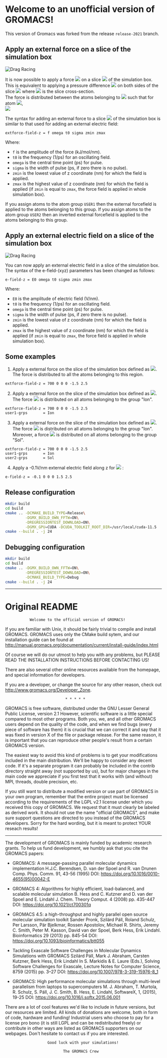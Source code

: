 # Welcome to an **un**official version of GROMACS!
This version of Gromacs was forked from the release `release-2021` branch.

## Apply an external force on a slice of the simulation box

![Drag Racing](images/fext.png)

It is now possible to apply a force <img src="https://render.githubusercontent.com/render/math?math=f"> on a slice <img src="https://render.githubusercontent.com/render/math?math=\mathcal{S}"> of the simulation box. This is equivalent to applying a pressure difference <img src="https://render.githubusercontent.com/render/math?math=\Delta P = f A"> on both sides of the slice <img src="https://render.githubusercontent.com/render/math?math=\mathcal{S}"> where <img src="https://render.githubusercontent.com/render/math?math=A"> is the slice cross-section.  
The force is distributed between the atoms belonging to <img src="https://render.githubusercontent.com/render/math?math=\mathcal{S}"> such that for atom <img src="https://render.githubusercontent.com/render/math?math=i">,  
 <img src="https://render.githubusercontent.com/render/math?math=f_i=\frac{m_i f}{m_{tot}}">  

The syntax for adding an external force to a slice <img src="https://render.githubusercontent.com/render/math?math=\mathcal{S}"> of the simulation box is similar to that used for adding an external electric field:

 ```
 extforce-field-z = f omega t0 sigma zmin zmax 
 ```
 Where:
 - `f` is the amplitude of the force (kJ/mol/nm).
 - `t0` is the frequency (1/ps) for an oscillating field.
 -  `omega` is the central time point (ps) for pulse.
 -  `sigma` is the width of pulse (ps, if zero there is no pulse).
 -  `zmin` is the lowest value of z coordinate (nm) for which the field is applied.
 -  `zmax` is the highest value of z coordinate (nm) for which the field is applied (if `zmin` is equal to `zmax`, the force field is applied in whole simulation box).

If you assign atoms to the atom group `USER1` then the external forcefield is applied to the atoms belonging to this group.
If you assign atoms to the atom group `USER2` then an inverted external forcefield is applied to the atoms belonging to this group.

## Apply an external electric field on a slice of the simulation box

![Drag Racing](images/Eext.png)

You can now apply an external electric field in a slice of the simulation box.  
The syntax of the e-field-(xyz) parameters has been changed as follows:
 ```
 e-field-z = E0 omega t0 sigma zmin zmax 
 ```
 Where:
 - `E0` is the amplitude of electric field (V/nm).
 - `t0` is the frequency (1/ps) for an oscillating field.
 -  `omega` is the central time point (ps) for pulse.
 -  `sigma` is the width of pulse (ps, if zero there is no pulse).
 -  `zmin` is the lowest value of z coordinate (nm) for which the field is applied.
 -  `zmax` is the highest value of z coordinate (nm) for which the field is applied (if `zmin` is equal to `zmax`, the force field is applied in whole simulation box).

## Some examples
1. Apply a external force on the slice of the simulation box defined as <img src="https://render.githubusercontent.com/render/math?math=-1.5 nm \leq z < 2.5 nm">. The force is distributed to all the atoms belonging to this region.
```
extforce-field-z = 700 0 0 0 -1.5 2.5 
```

2. Apply a external force on the slice of the simulation box defined as <img src="https://render.githubusercontent.com/render/math?math=-1.5 nm \leq z < 2.5 nm">. The force <img src="https://render.githubusercontent.com/render/math?math=f"> is distributed on all atoms belonging to the group "Ion".
```
extforce-field-z = 700 0 0 0 -1.5 2.5
user1-grps       = Ion
```

3. Apply a external force on the slice of the simulation box defined as <img src="https://render.githubusercontent.com/render/math?math=-1.5 nm \leq z < 2.5 nm">. The force <img src="https://render.githubusercontent.com/render/math?math=f"> is distributed on all atoms belonging to the group "Ion". Moreover, a force <img src="https://render.githubusercontent.com/render/math?math=-f"> is distributed on all atoms belonging to the group "Sol".
```
extforce-field-z = 700 0 0 0 -1.5 2.5
user1-grps       = Ion
user2-grps       = Sol
```

4. Apply a -0.1V/nm external electric field along z for <img src="https://render.githubusercontent.com/render/math?math=1.5 nm \leq z < 2.5 nm"> : 
```
e-field-z = -0.1 0 0 0 1.5 2.5 
```

## Release configuration
```bash
mkdir build
cd build
cmake .. -DCMAKE_BUILD_TYPE=Release\
         -DGMX_BUILD_OWN_FFTW=ON\
         -DREGRESSIONTEST_DOWNLOAD=ON\
         -DGMX_GPU=CUDA -DCUDA_TOOLKIT_ROOT_DIR=/usr/local/cuda-11.5
cmake --build . -j 24
```

## Debugging configuration
```bash
mkdir build
cd build
cmake .. -DGMX_BUILD_OWN_FFTW=ON\
         -DREGRESSIONTEST_DOWNLOAD=ON\
         -DCMAKE_BUILD_TYPE=Debug
cmake --build . -j 24
```


---
# Original README
               Welcome to the official version of GROMACS!

If you are familiar with Unix, it should be fairly trivial to compile and
install GROMACS. GROMACS uses only the CMake build sytem, and our
installation guide can be found at
http://manual.gromacs.org/documentation/current/install-guide/index.html

Of course we will do our utmost to help you with any problems, but PLEASE 
READ THE INSTALLATION INSTRUCTIONS BEFORE CONTACTING US!

There are also several other online resources available from the homepage, 
and special information for developers.

If you are a developer, or change the source for any other reason, check
out http://www.gromacs.org/Developer_Zone.

                               * * * * *

GROMACS is free software, distributed under the GNU Lesser General
Public License, version 2.1 However, scientific software is a little
special compared to most other programs. Both you, we, and all other
GROMACS users depend on the quality of the code, and when we find bugs
(every piece of software has them) it is crucial that we can correct
it and say that it was fixed in version X of the file or package
release. For the same reason, it is important that you can reproduce
other people's result from a certain GROMACS version.

The easiest way to avoid this kind of problems is to get your modifications
included in the main distribution. We'll be happy to consider any decent 
code. If it's a separate program it can probably be included in the contrib 
directory straight away (not supported by us), but for major changes in the 
main code we appreciate if you first test that it works with (and without) 
MPI, threads, double precision, etc.

If you still want to distribute a modified version or use part of GROMACS
in your own program, remember that the entire project must be licensed
according to the requirements of the LGPL v2.1 license under which you
received this copy of GROMACS. We request that it must clearly be labeled as
derived work. It should not use the name "official GROMACS", and make
sure support questions are directed to you instead of the GROMACS developers.
Sorry for the hard wording, but it is meant to protect YOUR reseach results!

---

The development of GROMACS is mainly funded by academic research grants. 
To help us fund development, we humbly ask that you cite the GROMACS papers:

* GROMACS: A message-passing parallel molecular dynamics implementation
  H.J.C. Berendsen, D. van der Spoel and R. van Drunen
  Comp. Phys. Comm. 91, 43-56 (1995)
  DOI: https://doi.org/10.1016/0010-4655(95)00042-E
 
* GROMACS 4: Algorithms for highly efficient, load-balanced, and scalable
  molecular simulation
  B. Hess and C. Kutzner and D. van der Spoel and E. Lindahl
  J. Chem. Theory Comput. 4 (2008) pp. 435-447
  DOI: https://doi.org/10.1021/ct700301q

* GROMACS 4.5: a high-throughput and highly parallel open source
  molecular simulation toolkit
  Sander Pronk, Szilárd Páll, Roland Schulz, Per Larsson, Pär Bjelkmar,
  Rossen Apostolov, Michael R. Shirts, Jeremy C. Smith, Peter M. Kasson,
  David van der Spoel, Berk Hess, Erik Lindahl.
  Bioinformatics 29 (2013) pp. 845-54
  DOI: https://doi.org/10.1093/bioinformatics/btt055

* Tackling Exascale Software Challenges in Molecular Dynamics Simulations
  with GROMACS
  Szilárd Páll, Mark J. Abraham, Carsten Kutzner, Berk Hess, Erik Lindahl
  In S. Markidis & E. Laure (Eds.), Solving Software Challenges for Exascale,
  Lecture Notes for Computer Science, 8759 (2015) pp. 3–27
  DOI: https://doi.org/10.1007/978-3-319-15976-8_1

* GROMACS: High performance molecular simulations through multi-level parallelism from laptops to supercomputers
  M. J. Abraham, T. Murtola, R. Schulz, S. Páll, J. C. Smith, B. Hess, E. Lindahl,
  SoftwareX, 1, (2015), 19-25
  DOI: https://doi.org/10.1016/j.softx.2015.06.001

There are a lot of cool features we'd like to include in future versions,
but our resources are limited. All kinds of donations are welcome, both in 
form of code, hardware and funding! Industrial users who choose to pay
for a license pro bono (it is still LGPL and can be redistributed freely) or
contribute in other ways are listed as GROMACS supporters on our webpages. 
Don't hesitate to contact us if you are interested.


                       Good luck with your simulations!

                              The GROMACS Crew

